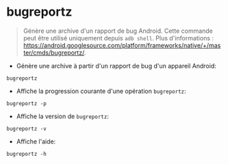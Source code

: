 # bugreportz

> Génère une archive d'un rapport de bug Android.
> Cette commande peut être utilisé uniquement depuis `adb shell`.
> Plus d'informations : <https://android.googlesource.com/platform/frameworks/native/+/master/cmds/bugreportz/>.

- Génère une archive à partir d'un rapport de bug d'un appareil Android:

`bugreportz`

- Affiche la progression courante d'une opération `bugreportz`:

`bugreportz -p`

- Affiche la version de `bugreportz`:

`bugreportz -v`

- Affiche l'aide:

`bugreportz -h`
